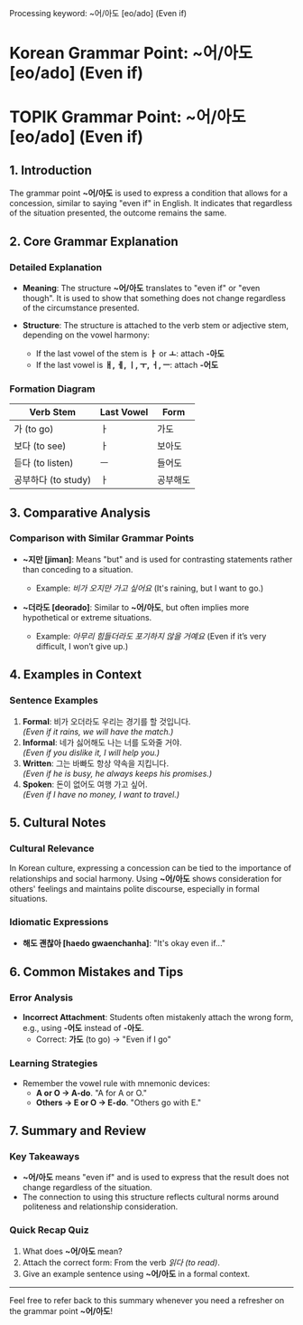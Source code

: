 Processing keyword: ~어/아도 [eo/ado] (Even if)
# Korean Grammar Point: ~어/아도 [eo/ado] (Even if)
# TOPIK Grammar Point: ~어/아도 [eo/ado] (Even if)
## 1. Introduction
The grammar point **~어/아도** is used to express a condition that allows for a concession, similar to saying "even if" in English. It indicates that regardless of the situation presented, the outcome remains the same.
## 2. Core Grammar Explanation
### Detailed Explanation
- **Meaning**: The structure **~어/아도** translates to "even if" or "even though". It is used to show that something does not change regardless of the circumstance presented.
  
- **Structure**:
  The structure is attached to the verb stem or adjective stem, depending on the vowel harmony:
  - If the last vowel of the stem is **ㅏ** or **ㅗ**: attach **-아도**
  - If the last vowel is **ㅐ, ㅔ, ㅣ, ㅜ, ㅓ, ㅡ**: attach **-어도**
### Formation Diagram
| Verb Stem | Last Vowel | Form |
|-----------|------------|------|
| 가 (to go) | ㅏ         | 가도  |
| 보다 (to see) | ㅏ         | 보아도 |
| 듣다 (to listen) | ㅡ         | 들어도 |
| 공부하다 (to study) | ㅏ         | 공부해도|
## 3. Comparative Analysis
### Comparison with Similar Grammar Points
- **~지만 [jiman]**: Means "but" and is used for contrasting statements rather than conceding to a situation.
  - Example: *비가 오지만 가고 싶어요* (It's raining, but I want to go.)
  
- **~더라도 [deorado]**: Similar to **~어/아도**, but often implies more hypothetical or extreme situations.
  - Example: *아무리 힘들더라도 포기하지 않을 거예요* (Even if it’s very difficult, I won’t give up.)
## 4. Examples in Context
### Sentence Examples
1. **Formal**: 비가 오더라도 우리는 경기를 할 것입니다.  
   *(Even if it rains, we will have the match.)*
2. **Informal**: 네가 싫어해도 나는 너를 도와줄 거야.  
   *(Even if you dislike it, I will help you.)*
3. **Written**: 그는 바빠도 항상 약속을 지킵니다.  
   *(Even if he is busy, he always keeps his promises.)*
4. **Spoken**: 돈이 없어도 여행 가고 싶어.  
   *(Even if I have no money, I want to travel.)*
## 5. Cultural Notes
### Cultural Relevance
In Korean culture, expressing a concession can be tied to the importance of relationships and social harmony. Using **~어/아도** shows consideration for others' feelings and maintains polite discourse, especially in formal situations.
### Idiomatic Expressions
- **해도 괜찮아 [haedo gwaenchanha]**: "It's okay even if..."
  
## 6. Common Mistakes and Tips
### Error Analysis
- **Incorrect Attachment**: Students often mistakenly attach the wrong form, e.g., using **-어도** instead of **-아도**.
  - Correct: **가도** (to go) → "Even if I go"
### Learning Strategies
- Remember the vowel rule with mnemonic devices:
  - **A or O → A-do**. "A for A or O."
  - **Others → E or O → E-do**. "Others go with E."
  
## 7. Summary and Review
### Key Takeaways
- **~어/아도** means "even if" and is used to express that the result does not change regardless of the situation.
- The connection to using this structure reflects cultural norms around politeness and relationship consideration.
### Quick Recap Quiz
1. What does **~어/아도** mean?
2. Attach the correct form: From the verb *읽다 (to read)*.
3. Give an example sentence using **~어/아도** in a formal context.
---
Feel free to refer back to this summary whenever you need a refresher on the grammar point **~어/아도**!
